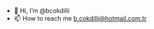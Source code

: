 - 👋 Hi, I’m @bcokdilli
- 📫 How to reach me b.cokdilli@hotmail.com.tr

<!---
bcokdilli/bcokdilli is a ✨ special ✨ repository because its `README.md` (this file) appears on your GitHub profile.
You can click the Preview link to take a look at your changes.
--->
